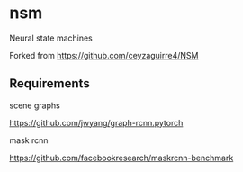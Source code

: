 # nsm
Neural state machines

Forked from https://github.com/ceyzaguirre4/NSM

## Requirements
scene graphs

https://github.com/jwyang/graph-rcnn.pytorch

mask rcnn

https://github.com/facebookresearch/maskrcnn-benchmark
